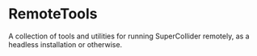 # RemoteTools
A collection of tools and utilities for running SuperCollider remotely, as a headless installation or otherwise.
